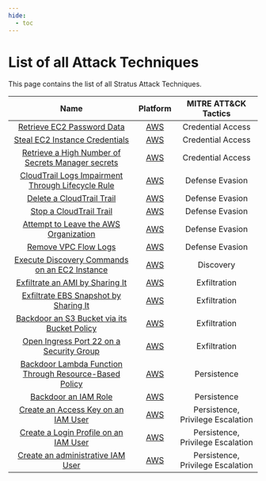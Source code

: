 ```yaml
---
hide:
  - toc
---
```


# List of all Attack Techniques

This page contains the list of all Stratus Attack Techniques.

| Name   | Platform | MITRE ATT&CK Tactics |
| :----: | :------: | :------------------: |
| [Retrieve EC2 Password Data](./AWS/aws.credential-access.ec2-get-password-data.md) | [AWS](./AWS/index.md) | Credential Access |
| [Steal EC2 Instance Credentials](./AWS/aws.credential-access.ec2-instance-credentials.md) | [AWS](./AWS/index.md) | Credential Access |
| [Retrieve a High Number of Secrets Manager secrets](./AWS/aws.credential-access.secretsmanager-retrieve-secrets.md) | [AWS](./AWS/index.md) | Credential Access |
| [CloudTrail Logs Impairment Through Lifecycle Rule](./AWS/aws.defense-evasion.cloudtrail-lifecycle-rule.md) | [AWS](./AWS/index.md) | Defense Evasion |
| [Delete a CloudTrail Trail](./AWS/aws.defense-evasion.delete-cloudtrail.md) | [AWS](./AWS/index.md) | Defense Evasion |
| [Stop a CloudTrail Trail](./AWS/aws.defense-evasion.stop-cloudtrail.md) | [AWS](./AWS/index.md) | Defense Evasion |
| [Attempt to Leave the AWS Organization](./AWS/aws.defense-evasion.leave-organization.md) | [AWS](./AWS/index.md) | Defense Evasion |
| [Remove VPC Flow Logs](./AWS/aws.defense-evasion.remove-vpc-flow-logs.md) | [AWS](./AWS/index.md) | Defense Evasion |
| [Execute Discovery Commands on an EC2 Instance](./AWS/aws.discovery.basic-enumeration-from-ec2-instance.md) | [AWS](./AWS/index.md) | Discovery |
| [Exfiltrate an AMI by Sharing It](./AWS/aws.exfiltration.ami-sharing.md) | [AWS](./AWS/index.md) | Exfiltration |
| [Exfiltrate EBS Snapshot by Sharing It](./AWS/aws.exfiltration.ebs-snapshot-shared-with-external-account.md) | [AWS](./AWS/index.md) | Exfiltration |
| [Backdoor an S3 Bucket via its Bucket Policy](./AWS/aws.exfiltration.backdoor-s3-bucket-policy.md) | [AWS](./AWS/index.md) | Exfiltration |
| [Open Ingress Port 22 on a Security Group](./AWS/aws.exfiltration.open-port-22-ingress-on-security-group.md) | [AWS](./AWS/index.md) | Exfiltration |
| [Backdoor Lambda Function Through Resource-Based Policy](./AWS/aws.persistence.backdoor-lambda-function.md) | [AWS](./AWS/index.md) | Persistence |
| [Backdoor an IAM Role](./AWS/aws.persistence.backdoor-iam-role.md) | [AWS](./AWS/index.md) | Persistence |
| [Create an Access Key on an IAM User](./AWS/aws.persistence.backdoor-iam-user.md) | [AWS](./AWS/index.md) | Persistence, Privilege Escalation |
| [Create a Login Profile on an IAM User](./AWS/aws.persistence.iam-user-create-login-profile.md) | [AWS](./AWS/index.md) | Persistence, Privilege Escalation |
| [Create an administrative IAM User](./AWS/aws.persistence.malicious-iam-user.md) | [AWS](./AWS/index.md) | Persistence, Privilege Escalation |
